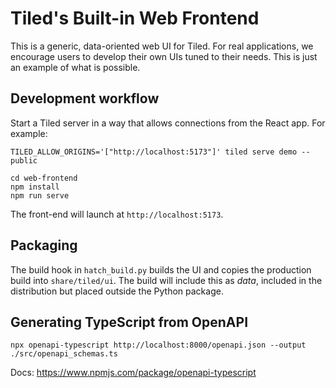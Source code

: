 # Tiled's Built-in Web Frontend

This is a generic, data-oriented web UI for Tiled. For real applications, we
encourage users to develop their own UIs tuned to their needs. This is just an
example of what is possible.

## Development workflow

Start a Tiled server in a way that allows connections from the React app. For example:

```
TILED_ALLOW_ORIGINS='["http://localhost:5173"]' tiled serve demo --public
```

```
cd web-frontend
npm install
npm run serve
```

The front-end will launch at `http://localhost:5173`.

## Packaging

The build hook in `hatch_build.py` builds the UI and copies the production
build into `share/tiled/ui`. The build will include this as _data_, included in
the distribution but placed outside the Python package.

## Generating TypeScript from OpenAPI

```
npx openapi-typescript http://localhost:8000/openapi.json --output ./src/openapi_schemas.ts
```

Docs: https://www.npmjs.com/package/openapi-typescript
